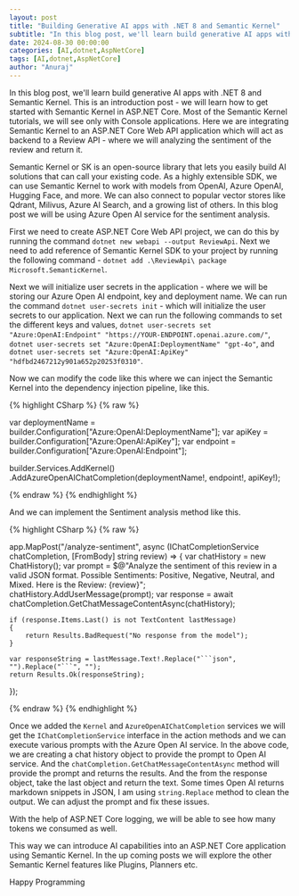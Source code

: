 ```yaml
---
layout: post
title: "Building Generative AI apps with .NET 8 and Semantic Kernel"
subtitle: "In this blog post, we'll learn build generative AI apps with .NET 8 and Semantic Kernel"
date: 2024-08-30 00:00:00
categories: [AI,dotnet,AspNetCore]
tags: [AI,dotnet,AspNetCore]
author: "Anuraj"
---
```


In this blog post, we'll learn build generative AI apps with .NET 8 and Semantic Kernel. This is an introduction post - we will learn how to get started with Semantic Kernel in ASP.NET Core. Most of the Semantic Kernel tutorials, we will see only with Console applications. Here we are integrating Semantic Kernel to an ASP.NET Core Web API application which will act as backend to a Review API - where we will analyzing the sentiment of the review and return it.

Semantic Kernel or SK is an open-source library that lets you easily build AI solutions that can call your existing code. As a highly extensible SDK, we can use Semantic Kernel to work with models from OpenAI, Azure OpenAI, Hugging Face, and more. We can also connect to popular vector stores like Qdrant, Milivus, Azure AI Search, and a growing list of others. In this blog post we will be using Azure Open AI service for the sentiment analysis.

First we need to create ASP.NET Core Web API project, we can do this by running the command `dotnet new webapi --output ReviewApi`. Next we need to add reference of Semantic Kernel SDK to your project by running the following command - `dotnet add .\ReviewApi\ package Microsoft.SemanticKernel`.

Next we will initialize user secrets in the application - where we will be storing our Azure Open AI endpoint, key and deployment name. We can run the command `dotnet user-secrets init` - which will initialize the user secrets to our application. Next we can run the following commands to set the different keys and values, `dotnet user-secrets set "Azure:OpenAI:Endpoint" "https://YOUR-ENDPOINT.openai.azure.com/"`, `dotnet user-secrets set "Azure:OpenAI:DeploymentName" "gpt-4o"`, and `dotnet user-secrets set "Azure:OpenAI:ApiKey" "hdfbd2467212y901a652p20253f0310"`.

Now we can modify the code like this where we can inject the Semantic Kernel into the dependency injection pipeline, like this.

{% highlight CSharp %}
{% raw %}

var deploymentName = builder.Configuration["Azure:OpenAI:DeploymentName"];
var apiKey = builder.Configuration["Azure:OpenAI:ApiKey"];
var endpoint = builder.Configuration["Azure:OpenAI:Endpoint"];

builder.Services.AddKernel()
    .AddAzureOpenAIChatCompletion(deploymentName!, endpoint!, apiKey!);

{% endraw %}
{% endhighlight %}

And we can implement the Sentiment analysis method like this.

{% highlight CSharp %}
{% raw %}

app.MapPost("/analyze-sentiment", async (IChatCompletionService chatCompletion, [FromBody] string review) =>
{
    var chatHistory = new ChatHistory();
    var prompt = $@"Analyze the sentiment of this review in a valid JSON format. 
    Possible Sentiments: Positive, Negative, Neutral, and Mixed. 
    Here is the Review: {review}";
    chatHistory.AddUserMessage(prompt);
    var response = await chatCompletion.GetChatMessageContentAsync(chatHistory);

    if (response.Items.Last() is not TextContent lastMessage)
    {
        return Results.BadRequest("No response from the model");
    }
    
    var responseString = lastMessage.Text!.Replace("```json", "").Replace("```", "");
    return Results.Ok(responseString);
});

{% endraw %}
{% endhighlight %}

Once we added the `Kernel` and `AzureOpenAIChatCompletion` services we will get the `IChatCompletionService` interface in the action methods and we can execute various prompts with the Azure Open AI service. In the above code, we are creating a chat history object to provide the prompt to Open AI service. And the `chatCompletion.GetChatMessageContentAsync` method will provide the prompt and returns the results. And the from the response object, take the last object and return the text. Some times Open AI returns markdown snippets in JSON, I am using `string.Replace` method to clean the output. We can adjust the prompt and fix these issues.

With the help of ASP.NET Core logging, we will be able to see how many tokens we consumed as well.

This way we can introduce AI capabilities into an ASP.NET Core application using Semantic Kernel. In the up coming posts we will explore the other Semantic Kernel features like Plugins, Planners etc.

Happy Programming